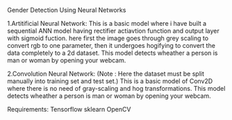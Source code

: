 Gender Detection Using Neural Networks

1.Artitificial Neural Network:
This is a basic model where i have built a sequential ANN model having rectifier actiavtion function and output layer with sigmoid fuction.
here first the image goes through grey scaling to convert rgb to one parameter, then it undergoes hogifying to convert the data completely to a 2d dataset.
This model detects wheather a person is man or woman by opening your webcam.

2.Convolution Neural Network:
(Note : Here the dataset must be split manually into training set and test set.)
This is a basic model of Conv2D where there is no need of gray-scaling and hog transformations.
This model detects wheather a person is man or woman by opening your webcam.

Requirements:
Tensorflow
sklearn
OpenCV
